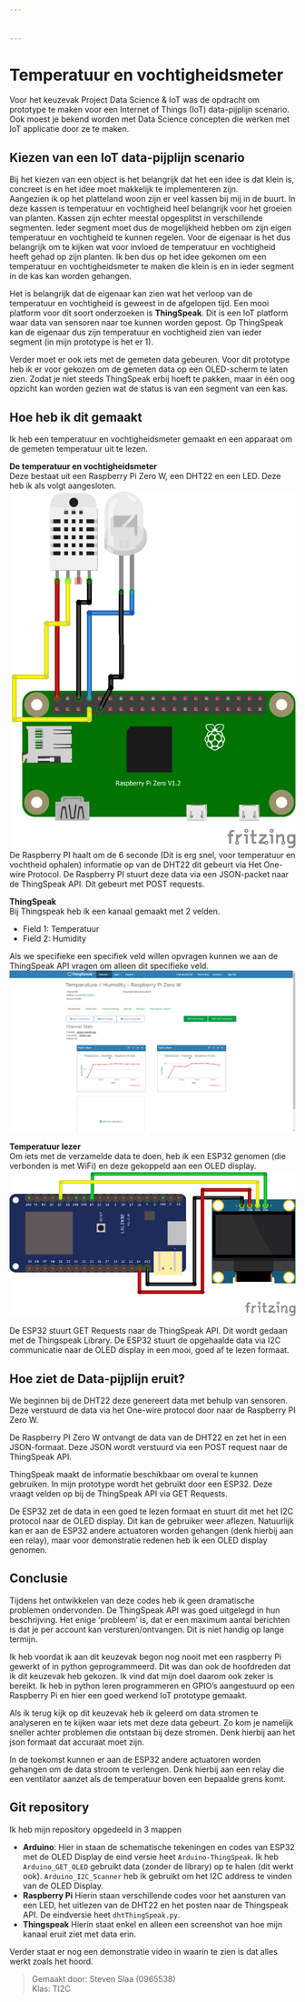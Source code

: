 ```yaml
---


---
```


<h1 id="temperatuur-en-vochtigheidsmeter">Temperatuur en vochtigheidsmeter</h1>
<p>Voor het keuzevak Project Data Science &amp; IoT was de opdracht om prototype te maken voor een Internet of Things (IoT) data-pijplijn scenario. Ook moest je bekend worden met Data Science concepten die werken met IoT applicatie door ze te maken.</p>
<h2 id="kiezen-van-een-iot-data-pijplijn-scenario">Kiezen van een IoT data-pijplijn scenario</h2>
<p>Bij het kiezen van een object is het belangrijk dat het een idee is dat klein is, concreet is en het idee moet makkelijk te implementeren zijn.<br>
Aangezien ik op het platteland woon zijn er veel kassen bij mij in de buurt. In deze kassen is temperatuur en vochtigheid heel belangrijk voor het groeien van planten. Kassen zijn echter meestal opgesplitst in verschillende segmenten. Ieder segment moet dus de mogelijkheid hebben om zijn eigen temperatuur en vochtigheid te kunnen regelen. Voor de eigenaar is het dus belangrijk om te kijken wat voor invloed de temperatuur en vochtigheid heeft gehad op zijn planten. Ik ben dus op het idee gekomen om een temperatuur en vochtigheidsmeter te maken die klein is en in ieder segment in de kas kan worden gehangen.</p>
<p>Het is belangrijk dat de eigenaar kan zien wat het verloop van de temperatuur en vochtigheid is geweest in de afgelopen tijd. Een mooi platform voor dit soort onderzoeken is <strong>ThingSpeak</strong>. Dit is een IoT platform waar data van sensoren naar toe kunnen worden gepost. Op ThingSpeak kan de eigenaar dus zijn temperatuur en vochtigheid zien van ieder segment (in mijn prototype is het er 1).</p>
<p>Verder moet er ook iets met de gemeten data gebeuren. Voor dit prototype heb ik er voor gekozen om de gemeten data op een OLED-scherm te laten zien. Zodat je niet steeds ThingSpeak erbij hoeft te pakken, maar in één oog opzicht kan worden gezien wat de status is van een segment van een kas.</p>
<h2 id="hoe-heb-ik-dit-gemaakt">Hoe heb ik dit gemaakt</h2>
<p>Ik heb een temperatuur en vochtigheidsmeter gemaakt en een apparaat om de gemeten temperatuur uit te lezen.</p>
<p><strong>De temperatuur en vochtigheidsmeter</strong><br>
Deze bestaat uit een Raspberry Pi Zero W, een DHT22 en een LED. Deze heb ik als volgt aangesloten.<br>
<img src="https://github.com/StevenSlaa/Project-Data-Science---IoT/blob/master/Raspberry%20Pi/Schematische%20Tekening%20Raspberry%20Pi%20Zero%20W%20-%20DHT22.png?raw=true" alt="Schematische Tekening Raspberry Pi Zero W - DHT22"><br>
De Raspberry PI haalt om de 6 seconde (Dit is erg snel, voor temperatuur en vochtheid ophalen) informatie op van de DHT22 dit gebeurt via Het One-wire Protocol. De Raspberry PI stuurt deze data via een JSON-packet naar de ThingSpeak API. Dit gebeurt met POST requests.</p>
<p><strong>ThingSpeak</strong><br>
Bij Thingspeak heb ik een kanaal gemaakt met 2 velden.</p>
<ul>
<li>Field 1: Temperatuur</li>
<li>Field 2: Humidity</li>
</ul>
<p>Als we specifieke een specifiek veld willen opvragen kunnen we aan de ThingSpeak API vragen om alleen dit specifieke veld.<br>
<img src="https://github.com/StevenSlaa/Project-Data-Science---IoT/blob/master/Thingspeak/Thingspeak%20Channel%20Screenshot.png?raw=true" alt="Thingspeak kanaal screenshot"></p>
<p><strong>Temperatuur lezer</strong><br>
Om iets met de verzamelde data te doen, heb ik een ESP32 genomen (die verbonden is met WiFi) en deze gekoppeld aan een OLED display.<br>
<img src="https://github.com/StevenSlaa/Project-Data-Science---IoT/blob/master/Arduino/Schematische%20Tekening%20ESP32%20-%20%20I2C%20OLED.png?raw=true" alt="Schematische Tekening ESP32 - I2C OLED"></p>
<p>De ESP32 stuurt GET Requests naar de ThingSpeak API. Dit wordt gedaan met de Thingspeak Library. De ESP32 stuurt de opgehaalde data via I2C communicatie naar de OLED display in een mooi, goed af te lezen formaat.</p>
<h2 id="hoe-ziet-de-data-pijplijn-eruit">Hoe ziet de Data-pijplijn eruit?</h2>
<p>We beginnen bij de DHT22 deze genereert data met behulp van sensoren. Deze verstuurd de data via het One-wire protocol door naar de Raspberry PI Zero W.</p>
<p>De Raspberry PI Zero W ontvangt de data van de DHT22 en zet het in een JSON-formaat. Deze JSON wordt verstuurd via een POST request naar de ThingSpeak API.</p>
<p>ThingSpeak maakt de informatie beschikbaar om overal te kunnen gebruiken. In mijn prototype wordt het gebruikt door een ESP32. Deze vraagt velden op bij de ThingSpeak API via GET Requests.</p>
<p>De ESP32 zet de data in een goed te lezen formaat en stuurt dit met het I2C protocol naar de OLED display. Dit kan de gebruiker weer aflezen. Natuurlijk kan er aan de ESP32 andere actuatoren worden gehangen (denk hierbij aan een relay), maar voor demonstratie redenen heb ik een OLED display genomen.</p>
<h2 id="conclusie">Conclusie</h2>
<p>Tijdens het ontwikkelen van deze codes heb ik geen dramatische problemen ondervonden. De ThingSpeak API was goed uitgelegd in hun beschrijving. Het enige ‘probleem’ is, dat er een maximum aantal berichten is dat je per account kan versturen/ontvangen. Dit is niet handig op lange termijn.</p>
<p>Ik heb voordat ik aan dit keuzevak begon nog nooit met een raspberry Pi gewerkt of in python geprogrammeerd. Dit was dan ook de hoofdreden dat ik dit keuzevak heb gekozen. Ik vind dat mijn doel daarom ook zeker is bereikt. Ik heb in python leren programmeren en GPIO’s aangestuurd op een Raspberry Pi en hier een goed werkend IoT prototype gemaakt.</p>
<p>Als ik terug kijk op dit keuzevak heb ik geleerd om data stromen te analyseren en te kijken waar iets met deze data gebeurt. Zo kom je namelijk sneller achter problemen die ontstaan bij deze stromen. Denk hierbij aan het json formaat dat accuraat moet zijn.</p>
<p>In de toekomst kunnen er aan de ESP32 andere actuatoren worden gehangen om de data stroom te verlengen. Denk hierbij aan een relay die een ventilator aanzet als de temperatuur boven een bepaalde grens komt.</p>
<h2 id="git-repository">Git repository</h2>
<p>Ik heb mijn repository opgedeeld in 3 mappen</p>
<ul>
<li><strong>Arduino</strong>: Hier in staan de schematische tekeningen en codes van ESP32 met de OLED Display de eind versie heet <code>Arduino-ThingSpeak</code>. Ik heb <code>Arduino_GET_OLED</code> gebruikt data (zonder de library) op te halen (dit werkt ook). <code>Arduino_I2C_Scanner</code> heb ik gebruikt om het I2C address te vinden van de OLED Display.</li>
<li><strong>Raspberry Pi</strong> Hierin staan verschillende codes voor het aansturen van een LED, het uitlezen van de DHT22 en het posten naar de Thingspeak API. De eindversie heet <code>dhtThingSpeak.py</code>.</li>
<li><strong>Thingspeak</strong> Hierin staat enkel en alleen een screenshot van hoe mijn kanaal eruit ziet met data erin.</li>
</ul>
<p>Verder staat er nog een demonstratie video in waarin te zien is dat alles werkt zoals het hoord.</p>
<blockquote>
<p>Gemaakt door: Steven Slaa (0965538)<br>
Klas: TI2C</p>
</blockquote>

